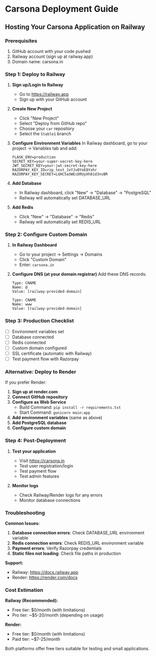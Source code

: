 # Carsona Deployment Guide

## Hosting Your Carsona Application on Railway

### Prerequisites
1. GitHub account with your code pushed
2. Railway account (sign up at railway.app)
3. Domain name: carsona.in

### Step 1: Deploy to Railway

1. **Sign up/Login to Railway**
   - Go to https://railway.app
   - Sign up with your GitHub account

2. **Create New Project**
   - Click "New Project"
   - Select "Deploy from GitHub repo"
   - Choose your `car` repository
   - Select the `Stable1` branch

3. **Configure Environment Variables**
   In Railway dashboard, go to your project → Variables tab and add:
   ```
   FLASK_ENV=production
   SECRET_KEY=your-super-secret-key-here
   JWT_SECRET_KEY=your-jwt-secret-key-here
   RAZORPAY_KEY_ID=rzp_test_JxYJu0YoE8Yxhr
   RAZORPAY_KEY_SECRET=LGHC5aSWEcDRUyXh81d3nvBR
   ```

4. **Add Database**
   - In Railway dashboard, click "New" → "Database" → "PostgreSQL"
   - Railway will automatically set DATABASE_URL

5. **Add Redis**
   - Click "New" → "Database" → "Redis"
   - Railway will automatically set REDIS_URL

### Step 2: Configure Custom Domain

1. **In Railway Dashboard**
   - Go to your project → Settings → Domains
   - Click "Custom Domain"
   - Enter: `carsona.in`

2. **Configure DNS (at your domain registrar)**
   Add these DNS records:
   ```
   Type: CNAME
   Name: @
   Value: [railway-provided-domain]
   
   Type: CNAME  
   Name: www
   Value: [railway-provided-domain]
   ```

### Step 3: Production Checklist

- [ ] Environment variables set
- [ ] Database connected
- [ ] Redis connected
- [ ] Custom domain configured
- [ ] SSL certificate (automatic with Railway)
- [ ] Test payment flow with Razorpay

### Alternative: Deploy to Render

If you prefer Render:

1. **Sign up at render.com**
2. **Connect GitHub repository**
3. **Configure as Web Service**
   - Build Command: `pip install -r requirements.txt`
   - Start Command: `gunicorn main:app`
4. **Add environment variables** (same as above)
5. **Add PostgreSQL database**
6. **Configure custom domain**

### Step 4: Post-Deployment

1. **Test your application**
   - Visit https://carsona.in
   - Test user registration/login
   - Test payment flow
   - Test admin features

2. **Monitor logs**
   - Check Railway/Render logs for any errors
   - Monitor database connections

### Troubleshooting

**Common Issues:**
1. **Database connection errors**: Check DATABASE_URL environment variable
2. **Redis connection errors**: Check REDIS_URL environment variable
3. **Payment errors**: Verify Razorpay credentials
4. **Static files not loading**: Check file paths in production

**Support:**
- Railway: https://docs.railway.app
- Render: https://render.com/docs

### Cost Estimation

**Railway (Recommended):**
- Free tier: $0/month (with limitations)
- Pro tier: ~$5-20/month (depending on usage)

**Render:**
- Free tier: $0/month (with limitations)
- Paid tier: ~$7-25/month

Both platforms offer free tiers suitable for testing and small applications. 